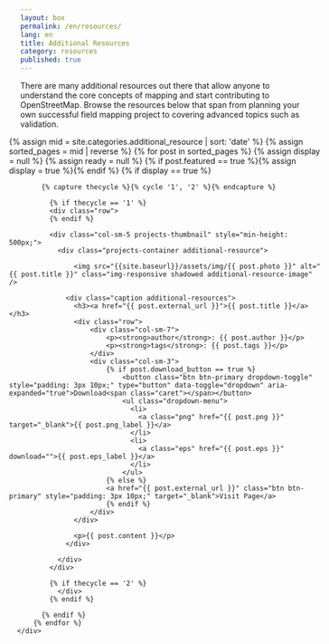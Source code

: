 ```yaml
---
layout: box
permalink: /en/resources/
lang: en
title: Additional Resources
category: resources
published: true
---
```



<style>


.dropdown-menu {
    position: inherit;
}
.row {
    margin-right: -15px;
    margin-left: -10px;
}
.btn-primary.active, .btn-primary:active, .open>.dropdown-toggle.btn-primary {
    color: #fff;
    background-color: #d73f3f;
    border-color: #d73f3f;
}
.btn-primary.focus, .btn-primary:focus {
    color: #fff;
    background-color: #d73f3f;
    border-color: #d73f3f;
}
.btn-primary.active.focus, .btn-primary.active:focus, .btn-primary.active:hover, .btn-primary:active.focus, .btn-primary:active:focus, .btn-primary:active:hover, .open>.dropdown-toggle.btn-primary.focus, .open>.dropdown-toggle.btn-primary:focus, .open>.dropdown-toggle.btn-primary:hover {
    color: #fff;
    background-color: #d73f3f;
    border-color: #d73f3f;
}


.img1 {
    float: right;
}

.clearfix::after {
    content: "";
    clear: both;
    display: table;
}

.img2 {
    float: right;
}
</style>

<div class="">
  <div class="col-md-10">
    <p>There are many additional resources out there that allow anyone to understand the core concepts of mapping and start contributing to OpenStreetMap. Browse the resources below that span from planning your own successful field mapping project to covering advanced topics such as validation.</p>
  </div>
</div>

<div class="row">
  <div class="col-md-12">
      <div class="row">
        {% assign mid = site.categories.additional_resource | sort: 'date' %}
        {% assign sorted_pages = mid | reverse %}
          {% for post in sorted_pages %}
            {% assign display = null %}
            {% assign ready = null %}
            {% if post.featured == true %}{% assign display = true %}{% endif %}
            {% if display == true %}

            {% capture thecycle %}{% cycle '1', '2' %}{% endcapture %}
    
              {% if thecycle == '1' %}
              <div class="row">
              {% endif %}

              <div class="col-sm-5 projects-thumbnail" style="min-height: 500px;">
                <div class="projects-container additional-resource">

                    <img src="{{site.baseurl}}/assets/img/{{ post.photo }}" alt="{{ post.title }}" class="img-responsive shadowed additional-resource-image" />

                  <div class="caption additional-resources">
                    <h3><a href="{{ post.external_url }}">{{ post.title }}</a></h3>
                    <div class="row">
                        <div class="col-sm-7">
                            <p><strong>author</strong>: {{ post.author }}</p>
                            <p><strong>tags</strong>: {{ post.tags }}</p>
                        </div>
                        <div class="col-sm-3">
                            {% if post.download_button == true %}
                                <button class="btn btn-primary dropdown-toggle" style="padding: 3px 10px;" type="button" data-toggle="dropdown" aria-expanded="true">Download<span class="caret"></span></button>
                                <ul class="dropdown-menu">
                                  <li>
                                    <a class="png" href="{{ post.png }}" target="_blank">{{ post.png_label }}</a>
                                  </li>
                                  <li>
                                    <a class="eps" href="{{ post.eps }}" download="">{{ post.eps_label }}</a>
                                  </li>
                                </ul>
                            {% else %}
                            <a href="{{ post.external_url }}" class="btn btn-primary" style="padding: 3px 10px;" target="_blank">Visit Page</a>
                            {% endif %}
                        </div>
                    </div>

                    <p>{{ post.content }}</p>
                  </div>

                </div>
              </div>

              {% if thecycle == '2' %}
                </div>
              {% endif %}

            {% endif %}
          {% endfor %}
      </div>
  </div>
</div>




<!--

<div class="clearfix"><img class="img2" src="{{site.baseurl}}/assets/img/globe-pops.jpg" alt="Globe Pops" style="width:250px; padding-left:15px;">

    <p>There are many additional resources to further advance knowledge of OpenStreetMap and the different ways it can be utilized.</p>

<ul>

    <li>
    For the classroom, <a href="http://teachosm.org/">TeachOSM</a> is an online resource to assist educators at all levels to introduce open source mapping using the OpenStreetMap platform.
    </li>

    <li>
    <a href="http://learnosm.org/">LearnOSM</a> provides easy to understand, step-by-step guides to get started with contributing to OpenStreetMap and using OpenStreetMap data.
    </li>

    <li>
    The <a href="https://opendri.org/resource/planning-an-open-cities-mapping-project/">World Bank Open Cities Mapping Project Guide</a> is a tool for practitioners who wish to bring community mapping initiatives to their cities or regions. The guide documents lessons learned from the regional Open Cities Africa program and its predecessors in South Asia to offer best practices on the design and implementation of a community mapping initiative. Community mapping efforts often result in increased awareness of disaster risk within governments and a consensus within ministries that this risk must be reduced.
    </li>

    <li>
    The <a href="http://mapgive.state.gov/events/connect-camp-maps/sessions/">Connect Camps Maps Session Plan</a> is a good template on how to plan a multi-faceted mapping workshop.
    </li>

    <li>
    The <a href="https://www.hotosm.org/hot-activation-protocol.html">Humanitarian OpenStreetMap Team (HOT) Activation Protocol</a> defines the flow of activities during a HOT Activation and describes how trained volunteers perform the tasks that lead to a successful and efficient response. 
    </li>

</ul>

</div>

<h2>MapGive Partners</h2>

<img src="{{site.baseurl}}/assets/img/partners.jpg" alt="partners" style="width:400px">

<p>
And always count on the strong network of <a href="#resources&form-partnerships">partners</a> for even more help and insights.
</p>

-->
